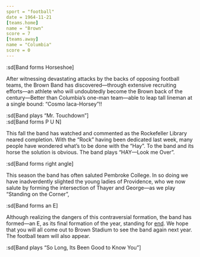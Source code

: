 ```yaml
---
sport = "football"
date = 1964-11-21
[teams.home]
name = "Brown"
score = 7
[teams.away]
name = "Columbia"
score = 0
---
```


:sd[Band forms Horseshoe]

After witnessing devastating attacks by the backs of opposing football teams, the Brown Band has discovered—through extensive recruiting efforts—an athlete who will undoubtedly become the Brown back of the century—Better than Columbia’s one-man team—able to leap tall lineman at a single bound: “Cosmo Iaca-Horsey”!!

:sd[Band plays “Mr. Touchdown”]\
:sd[Band forms P U N]

This fall the band has watched and commented as the Rockefeller Library neared completion. With the “Rock” having been dedicated last week, many people have wondered what’s to be done with the “Hay”. To the band and its horse the solution is obvious. The band plays “HAY—Look me Over”.

:sd[Band forms right angle]

This season the band has often saluted Pembroke College. In so doing we have inadverdently slighted the young ladies of Providence, who we now salute by forming the intersection of Thayer and George—as we play “Standing on the Corner”,

:sd[Band forms an E]

Although realizing the dangers of this contraversial formation, the band has formed—an E, as its final formation of the year, standing for <u>end</u>. We hope that you will all come out to Brown Stadium to see the band again next year. The football team will also appear.

:sd[Band plays “So Long, Its Been Good to Know You”]

